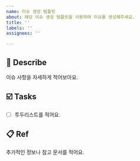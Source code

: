 ```yaml
---
name: 이슈 생성 템플릿
about: 해당 이슈 생성 템플릿을 사용하여 이슈를 생성해주세요.
title: ''
labels: ''
assignees: ''

---
```


## 🎇 Describe

이슈 사항을 자세하게 적어보아요.

## ☑️ Tasks

- [ ] 투두리스트를 적어요.

## 📋 Ref

추가적인 정보나 참고 문서를 적어요.
